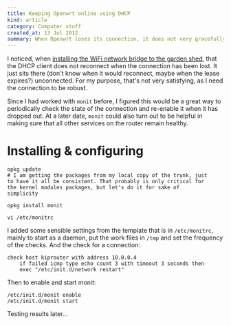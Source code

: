 ```yaml
--- 
title: Keeping Openwrt online using DHCP
kind: article
category: Computer stuff
created_at: 13 Jul 2012
summary: When Openwrt loses its connection, it does not very gracefully reconnect when using proto dhcp. This is how I solved this
---
```

I noticed, when
[installing the WiFi network bridge to the garden shed](network-layout.html),
that the DHCP client does not reconnect when the connection has been
lost. It just sits there (don't know when it would reconnect, maybe
when the lease expires?) unconnected. For my purpose, that's not very
satisfying, as I need the connection to be robust. 

Since I had worked with `monit` before, I figured this would be a
great way to periodically check the state of the connection and
re-enable it when it has dropped out. At a later date, `monit` could
also turn out to be helpful in making sure that all other services on
the router remain healthy. 

# Installing & configuring #

    opkg update
	# I am getting the packages from my local copy of the trunk, just
	to have it all be consistent. That probably is only critical for
	the kernel modules packages, but let's do it for sake of
	simplicity
	
	opkg install monit
	
	vi /etc/monitrc
	
I added some sensible settings from the template that is in
`/etc/monitrc`, mainly to start as a daemon, put the work files in
`/tmp` and set the frequency of the checks. And the check for a
connection:

	check host kiprouter with address 10.0.0.4                                     
        if failed icmp type echo count 3 with timeout 3 seconds then
		exec "/etc/init.d/network restart"

Then to enable and start monit:
	
	/etc/init.d/monit enable
	/etc/init.d/monit start

Testing results later...
